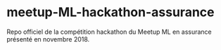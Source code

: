 # meetup-ML-hackathon-assurance
Repo officiel de la compétition hackathon du Meetup ML en assurance présenté en novembre 2018.
